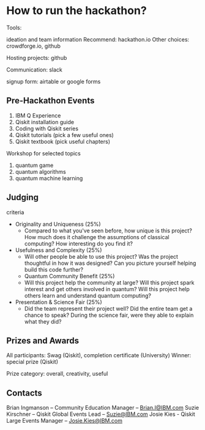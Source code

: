 # How to run the hackathon?

Tools:

ideation and team information
Recommend: hackathon.io
Other choices: crowdforge.io, github

Hosting projects: github

Communication: slack

signup form: airtable or google forms

## Pre-Hackathon Events
1. IBM Q Experience
1. Qiskit installation guide
1. Coding with Qiskit series
1. Qiskit tutorials (pick a few useful ones)
1. Qiskit textbook (pick useful chapters)

Workshop for selected topics
1. quantum game
1. quantum algorithms
1. quantum machine learning

## Judging

criteria
- Originality and Uniqueness (25%)
  - Compared to what you've seen before, how unique is this project? How much does
it challenge the assumptions of classical computing? How interesting do you find
it?
- Usefulness and Complexity (25%)
  - Will other people be able to use this project? Was the project thoughtful in how it was designed? Can you picture yourself helping build this code further?
  - Quantum Community Benefit (25%)
  - Will this project help the community at large? Will this project spark interest and
get others involved in quantum? Will this project help others learn and understand
quantum computing?
- Presentation & Science Fair (25%)
  - Did the team represent their project well? Did the entire team get a chance to speak? During the science fair, were they able to explain what they did?

## Prizes and Awards
All participants: Swag (Qiskit), completion certificate (University)
Winner: special prize (Qiskit)

Prize category: overall, creativity, useful

## Contacts
Brian Ingmanson – Community Education Manager – Brian.I@IBM.com
Suzie Kirschner – Qiskit Global Events Lead – Suzie@IBM.com
Josie Kies - Qiskit Large Events Manager – Josie.Kies@IBM.com
